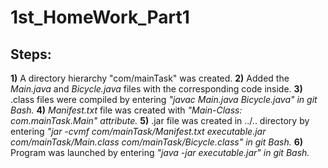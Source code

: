 # 1st_HomeWork_Part1
## Steps:
**1)** A directory hierarchy "com/mainTask" was created.
**2)** Added the *Main.java* and *Bicycle.java* files with the corresponding code inside.
**3)** .class files were compiled by entering *"javac Main.java Bicycle.java" in git Bash.*
**4)** *Manifest.txt* file was created with *"Main-Class: com.mainTask.Main" attribute.*
**5)** .jar file was created in ../.. directory by entering *"jar -cvmf com/mainTask/Manifest.txt executable.jar com/mainTask/Main.class com/mainTask/Bicycle.class" in git Bash.*
**6)** Program was launched by entering *"java -jar executable.jar" in git Bash.*
